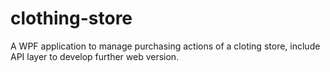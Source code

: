 # clothing-store
A WPF application to manage purchasing actions of a cloting store, include API layer to develop further web version.
